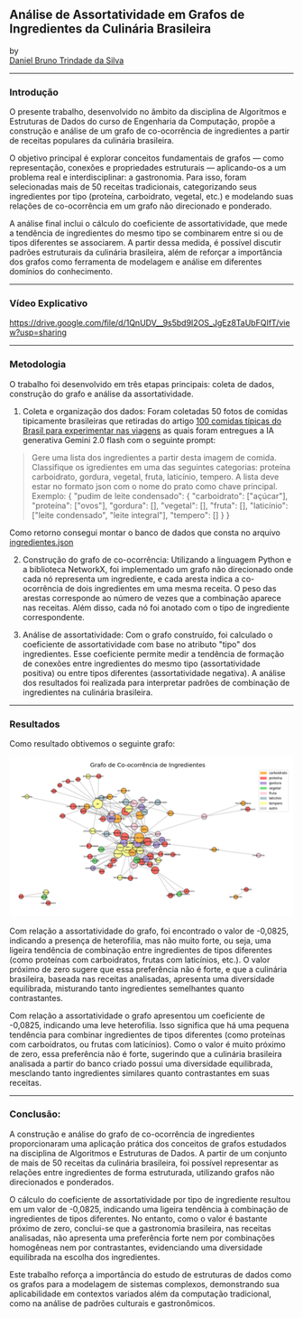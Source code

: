 ## Análise de Assortatividade em Grafos de Ingredientes da Culinária Brasileira

by <br/>
[Daniel Bruno Trindade da Silva](https://github.com/daniel-trindade)

***
### Introdução

O presente trabalho, desenvolvido no âmbito da disciplina de Algoritmos e Estruturas de Dados do curso de Engenharia da Computação, propõe a construção e análise de um grafo de co-ocorrência de ingredientes a partir de receitas populares da culinária brasileira.

O objetivo principal é explorar conceitos fundamentais de grafos — como representação, conexões e propriedades estruturais — aplicando-os a um problema real e interdisciplinar: a gastronomia. Para isso, foram selecionadas mais de 50 receitas tradicionais, categorizando seus ingredientes por tipo (proteína, carboidrato, vegetal, etc.) e modelando suas relações de co-ocorrência em um grafo não direcionado e ponderado.

A análise final inclui o cálculo do coeficiente de assortatividade, que mede a tendência de ingredientes do mesmo tipo se combinarem entre si ou de tipos diferentes se associarem. A partir dessa medida, é possível discutir padrões estruturais da culinária brasileira, além de reforçar a importância dos grafos como ferramenta de modelagem e análise em diferentes domínios do conhecimento.

***

### Vídeo Explicativo
https://drive.google.com/file/d/1QnUDV__9s5bd9I2OS_JgEz8TaUbFQIfT/view?usp=sharing


***
### Metodologia
O trabalho foi desenvolvido em três etapas principais: coleta de dados, construção do grafo e análise da assortatividade.

1. Coleta e organização dos dados:
Foram coletadas 50 fotos de comidas tipicamente brasileiras que retiradas do artigo [100 comidas típicas do Brasil para experimentar nas viagens](https://www.penaestrada.blog.br/comidas-tipicas-do-brasil/) as quais foram entregues a IA generativa Gemini 2.0 flash com o seguinte prompt:
> Gere uma lista dos ingredientes a partir desta imagem de comida. Classifique os igredientes em uma das seguintes categorias: proteína carboidrato, gordura, vegetal, fruta, laticínio, tempero. A lista deve estar no formato json com o nome do prato como chave principal.
> Exemplo:
{
  "pudim de leite condensado": {
    "carboidrato": ["açúcar"],
    "proteína": ["ovos"],
    "gordura": [],
    "vegetal": [],
    "fruta": [],
    "laticínio": ["leite condensado", "leite integral"],
    "tempero": []
  }
}

Como retorno consegui montar o banco de dados que consta no arquivo [ingredientes.json](/tarefa_3/comidas_db.json)


2. Construção do grafo de co-ocorrência:
Utilizando a linguagem Python e a biblioteca NetworkX, foi implementado um grafo não direcionado onde cada nó representa um ingrediente, e cada aresta indica a co-ocorrência de dois ingredientes em uma mesma receita. O peso das arestas corresponde ao número de vezes que a combinação aparece nas receitas. Além disso, cada nó foi anotado com o tipo de ingrediente correspondente.

3. Análise de assortatividade:
Com o grafo construído, foi calculado o coeficiente de assortatividade com base no atributo "tipo" dos ingredientes. Esse coeficiente permite medir a tendência de formação de conexões entre ingredientes do mesmo tipo (assortatividade positiva) ou entre tipos diferentes (assortatividade negativa). A análise dos resultados foi realizada para interpretar padrões de combinação de ingredientes na culinária brasileira.

***

### Resultados

Como resultado obtivemos o seguinte grafo:

![Co-ocorrencia de Ingredientes](/tarefa_3/imagens/Co-ocorrencia%20de%20Ingredientes.png)

Com relação a assortatividade do grafo, foi encontrado o valor de -0,0825, indicando a presença de heterofilia, mas não muito forte, ou seja, uma ligeira tendência de combinação entre ingredientes de tipos diferentes (como proteínas com carboidratos, frutas com laticínios, etc.). O valor próximo de zero sugere que essa preferência não é forte, e que a culinária brasileira, baseada nas receitas analisadas, apresenta uma diversidade equilibrada, misturando tanto ingredientes semelhantes quanto contrastantes.

Com relação a assortatividade o grafo apresentou um coeficiente de -0,0825, indicando uma leve heterofilia. Isso significa que há uma pequena tendência para combinar ingredientes de tipos diferentes (como proteínas com carboidratos, ou frutas com laticínios). Como o valor é muito próximo de zero, essa preferência não é forte, sugerindo que a culinária brasileira analisada a partir do banco criado possui uma diversidade equilibrada, mesclando tanto ingredientes similares quanto contrastantes em suas receitas.

***

### Conclusão:

A construção e análise do grafo de co-ocorrência de ingredientes proporcionaram uma aplicação prática dos conceitos de grafos estudados na disciplina de Algoritmos e Estruturas de Dados. A partir de um conjunto de mais de 50 receitas da culinária brasileira, foi possível representar as relações entre ingredientes de forma estruturada, utilizando grafos não direcionados e ponderados.

O cálculo do coeficiente de assortatividade por tipo de ingrediente resultou em um valor de -0,0825, indicando uma ligeira tendência à combinação de ingredientes de tipos diferentes. No entanto, como o valor é bastante próximo de zero, conclui-se que a gastronomia brasileira, nas receitas analisadas, não apresenta uma preferência forte nem por combinações homogêneas nem por contrastantes, evidenciando uma diversidade equilibrada na escolha dos ingredientes.

Este trabalho reforça a importância do estudo de estruturas de dados como os grafos para a modelagem de sistemas complexos, demonstrando sua aplicabilidade em contextos variados além da computação tradicional, como na análise de padrões culturais e gastronômicos.